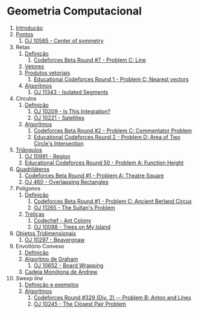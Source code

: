 Geometria Computacional
=======================

1. [Introdução](slides/intro/intro.pdf)
1. [Pontos](slides/pontos/pontos.pdf) 
    1. [OJ 10585 - Center of symmetry](problems/OJ_10585/OJ_10585.pdf)
1. Retas
    1. [Definição](slides/retas_definicao/retas_definicao.pdf) 
        1. [Codeforces Beta Round #7 - Problem C: Line](problems/CF_7C/CF_7C.pdf)
    1. [Vetores](slides/vetores_definicao/vetores_definicao.pdf)
    1. [Produtos vetoriais](slides/vetores_produtos/vetores_produtos.pdf)
        1. [Educational Codeforces Round 1 - Problem C: Nearest vectors](problems/CF_598C/CF_598C.pdf)
    1. [Algoritmos](slides/retas_algoritmos/retas_algoritmos.pdf)
        1. [OJ 11343 - Isolated Segments](problems/OJ_11343/OJ_11343.pdf)
1. Círculos
    1. [Definição](slides/circulos_definicao/circulos_definicao.pdf)
        1. [OJ 10209 - Is This Integration?](problems/OJ_10209/OJ_10209.pdf)
        1. [OJ 10221 - Satellites](problems/OJ_10221/OJ_10221.pdf)
    1. [Algoritmos](slides/circulos_algoritmos/circulos_algoritmos.pdf)
        1. [Codeforces Beta Round #2 - Problem C: Commentator Problem](problems/CF_2C/CF_2C.pdf)
        1. [Educational Codeforces Round 2 - Problem D: Area of Two Circle's Intersection](problems/CF_600D/CF_600D.pdf)
1. [Triângulos](slides/triangulos/triangulos.pdf)
    1. [OJ 10991 - Region](problems/OJ_10991/OJ_10991.pdf)
    1. [Educational Codeforces Round 50 - Problem A: Function Height](problems/CF_1036A/CF_1036A.pdf)
1. [Quadriláteros](slides/quadrilateros/quadrilateros.pdf)
    1. [Codeforces Beta Round #1 - Problem A: Theatre Square](problems/CF_1A/CF_1A.pdf)
    1. [OJ 460 - Overlapping Rectangles](problems/OJ_460/OJ_460.pdf)
1. Polígonos
    1. [Definição](slides/poligonos_definicao/poligonos_definicao.pdf)
        1. [Codeforces Beta Round #1 - Problem C: Ancient Berland Circus](problems/CF_1C/CF_1C.pdf)
        1. [OJ 11265 - The Sultan's Problem](problems/OJ_11265/OJ_11265.pdf)
    1. [Treliças](slides/poligonos_trelicas/poligonos_trelicas.pdf)
        1. [Codechef - Ant Colony](problems/KGP13F/KGP13F.pdf)
        1. [OJ 10088 - Trees on My Island](problems/OJ_10088/OJ_10088.pdf)
1. [Objetos Tridimensionais](slides/3d/3d.pdf)
    1. [OJ 10297 - Beavergnaw](problems/OJ_10297/OJ_10297.pdf)
1. Envoltório Convexo
    1. [Definição](slides/envoltorio_convexo/envoltorio_convexo.pdf)
    1. [Algoritmo de Graham](slides/graham/graham.pdf)
        1. [OJ 10652 - Board Wrapping](problems/OJ_10652/OJ_10652.pdf)
    1. [Cadeia Monótona de Andrew](slides/andrew/andrew.pdf)
1. _Sweep line_
    1. [Definição e exemplos](slides/sweep_line_definicao/sweep_line_definicao.pdf)
    1. [Algoritmos](slides/sweep_line_algoritmos/sweep_line_algoritmos.pdf)
        1. [Codeforces Round \#329 (Div. 2) -- Problem B: Anton and Lines](problems/CF_593B/CF_593B.pdf)
        1. [OJ 10245 - The Closest Pair Problem](problems/OJ_10245/OJ_10245.pdf)

<!-- Assuntos pendentes:
Pontos:
    1. exemplo de definição de ponto tridimensional com tuplas/decomposição estruturada

1. Convex hull dinâmico
2. Interseção entre dois conjuntos de segmentos
3. Operações binárias em polígonos: união, subtração e interseção

Problemas:

CF até 1000 de dificuldade

## Pontos e vetores
    1. [Robert Hood](https://www.beecrowd.com.br/judge/pt/problems/view/3260) - distância entre pontos (sweep line)
    1. [Counterclockwise Rotation](https://atcoder.jp/contests/abc259/tasks/abc259_b) - rotação de pontos
    1. [Following Directions](https://codeforces.com/problemset/problem/1791/B) - orientação
    1. [Travelling Salesman Problem](https://codeforces.com/problemset/problem/1713/A) - orientação
    1. [Come Together](https://codeforces.com/problemset/problem/1845/B) - orientação
    1. [Takahashikun, The Strider](https://atcoder.jp/contests/agc046/tasks/agc046_a) - rotações
    1. [Archery Training](https://www.spoj.com/problems/BLMIRINA/) - distância entre pontos
    
## Retas
    1. [Invasão Alienígena](https://www.beecrowd.com.br/judge/pt/problems/view/2362) - reta que contém o maior número de pontos
    1. [Curo Railroad](https://www.beecrowd.com.br/judge/pt/problems/view/1504) - reta que divide duas regiões com distâncias mínimas
    1. [Billiards](https://atcoder.jp/contests/abc183/tasks/abc183_b) - sinuca
    1. [Collinearity](https://atcoder.jp/contests/abc181/tasks/abc181_c) - colinearidade
    1. [K-colinear Line](https://atcoder.jp/contests/abc248/tasks/abc248_e) - colinearidade
    1. [Ideal Point](https://codeforces.com/problemset/problem/1795/B) - interseção de segmentos
    1. [Wasted Time](https://codeforces.com/problemset/problem/127/A) - comprimento de segmentos
    1. [Contest Start](https://codeforces.com/problemset/problem/1539/A) - interseção de intervalos
    1. [Point Location Test](https://cses.fi/problemset/task/2189) - orientação
    1. [Line Segment Intersection](https://cses.fi/problemset/task/2190) - interseção entre segmentos de reta
    1. [Ada and Kohlrabi](https://www.spoj.com/problems/ADAKOHL) - cobertura de reta
    1. [Ada and Cucumber](https://www.spoj.com/problems/ADAPICK/) - cobertura de reta
    1. [The Ant](https://www.spoj.com/problems/ANTTT/) - interseção de intervalos
    1. [Mayonnaise Arrow](https://www.spoj.com/problems/BLMIRANA/) - cobertura de reta

## Triângulos
    1. [Samuel, o Cafeicultor](https://www.beecrowd.com.br/judge/pt/problems/view/3152) - área de triângulos/polígonos
    1. [Medianas](https://www.beecrowd.com.br/judge/pt/problems/view/1296) - área baseada nas medianas
    1. [Bovine Dilemman](https://codeforces.com/problemset/problem/1466/A) - área 
    1. [Make a triangle!](https://codeforces.com/problemset/problem/1064/A) - desigualdade triangular
    1. [Cover Points](https://codeforces.com/problemset/problem/1047/B) - triângulos isóceles
    1. [Phoenix and Puzzle](https://codeforces.com/problemset/problem/1515/B) - triãngulos e quadrados
    1. [Water Lily](https://codeforces.com/problemset/problem/1199/B) - triângulos
    1. [Triangles on a Rectangle](https://codeforces.com/problemset/problem/1620/B) - triângulos e retângulos
    1. [Triangle Partitioning](https://lightoj.com/problem/triangle-partitioning) - semelhança, área
    1. [Crossed Ladders](https://lightoj.com/problem/crossed-ladders) - semelhança


##  Quadriláteros
    1. [Problema com um Pentágono](https://www.beecrowd.com.br/judge/pt/problems/view/1292) - quadrados e pentágonos
    1. [Convex Quadrilateral](https://atcoder.jp/contests/abc266/tasks/abc266_c) - orientação
    1. [Rectangle Cutting](https://atcoder.jp/contests/abc130/tasks/abc130_c) - cortes de retângulos
    1. [Placing Rectangles](https://atcoder.jp/contests/abc223/tasks/abc223_e) - retângulos
    1. [Real roots](https://www.spoj.com/problems/RROOT/) - quadrados, probabilidade
    1. [Parallelogram Couting](https://lightoj.com/problem/parallelogram-counting) - paralelogramos
    1. [How Cow](https://lightoj.com/problem/how-cow) - retângulos e pontos
    1. [Trapezium](https://lightoj.com/problem/trapezium) - trapézios
    1. [Guarding Bananas](https://lightoj.com/problem/guarding-bananas) - retângulos e retas

## Polígonos
    1. [Diagrama de Venn?](https://www.beecrowd.com.br/judge/pt/problems/view/1446) - Interseção de polígonos
    1. [Sum of Interior Angles](https://atcoder.jp/contests/m-solutions2019/tasks/m_solutions2019_a) - soma dos ãngulos internos
    1. [FashionabLee](https://codeforces.com/problemset/problem/1369/A) - polígonos regulares
    1. [Two Regular Polygons](https://codeforces.com/problemset/problem/1312/A) - polígonos regulares
    1. [Polygon Area](https://cses.fi/problemset/task/2191) - área de polígonos
    1. [Point in Polygon](https://cses.fi/problemset/task/2192) - pontos em polígonos
    1. [One Geometry Problem](https://www.spoj.com/problems/GEOPROB/) - geometria plana
    1. [Inside or outside?](https://www.spoj.com/problems/INOROUT/) - pontos em polígonos
    1. [Projections Of a Polygon](https://www.spoj.com/problems/KPPOLY/) - projeções e rotações
    1. [Sleepwalking](https://lightoj.com/problem/sleepwalking) - pontos em polígonos

## Círculos
    1. [Ih, Ferrou, um Buraco Negro!](https://www.beecrowd.com.br/judge/pt/problems/view/1783) - centro do círculo
    1. [Robot Arm](https://atcoder.jp/contests/mujin-pc-2016/tasks/mujin_pc_2016_b) - círculos e retas
    1. [Enclose All](https://atcoder.jp/contests/abc151/tasks/abc151_f) - circle cover
    1. [Euler Puzzle](https://www.spoj.com/problems/CIRCLEDIV/) - seções de um círculo
    1. [Goal for Raúl](https://www.spoj.com/problems/GOALFR/) - círculos e retas
    1. [Leaf](https://www.spoj.com/problems/LEAF/) - área de segmentos
    1. [Circle in Square](https://lightoj.com/problem/circle-in-square) - área
    1. [Olympics](https://lightoj.com/problem/olympics) - area
    1. [Calm Down](https://lightoj.com/problem/calm-down)
    1. [Incredible Molecules](https://lightoj.com/problem/incredible-molecules) - interseção de círculos
    1. [Intersection between Circle and Rectangle](https://lightoj.com/problem/intersection-between-circle-a) - círculos e retângulos, interseção
    1. [Expanding Rods](https://lightoj.com/problem/expanding-rods) - segmentos

## Treliças
    1. [Circle Lattice Points](https://atcoder.jp/contests/abc191/tasks/abc191_d) - pontos internos do círculo
    1. [Polygon Lattice Points](https://cses.fi/problemset/task/2193) - Teorema de Pick

## Objetos 3D
    1. [Balão++](https://www.beecrowd.com.br/judge/pt/problems/view/2840) - Volume da esfera
    1. [Pergunte à Geógrafa](https://www.beecrowd.com.br/judge/pt/problems/view/2521) - latitude/longitude
    1. [Points on a Sphere](https://www.spoj.com/problems/PSPHERE/) - esfera

## Convex Hull
    1. [Centro de Convenções](https://www.beecrowd.com.br/judge/pt/problems/view/1818)
    1. [Convex Hull](https://cses.fi/problemset/task/2195) 
    1. [Polygon](https://www.spoj.com/problems/MPOLY/)

## Sweep line
    1. [Minimum Euclidean Distance](https://cses.fi/problemset/task/2194) - distância mínima entre pontos
    1. [Closest Point Pair](https://www.spoj.com/problems/CLOPPAIR/) - distância mínima entre pontos

-->
